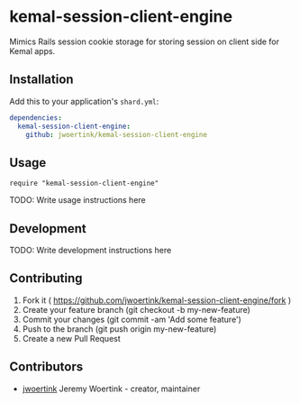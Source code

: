 # kemal-session-client-engine

Mimics Rails session cookie storage for storing session on client side for Kemal apps.

## Installation

Add this to your application's `shard.yml`:

```yaml
dependencies:
  kemal-session-client-engine:
    github: jwoertink/kemal-session-client-engine
```

## Usage

```crystal
require "kemal-session-client-engine"
```

TODO: Write usage instructions here

## Development

TODO: Write development instructions here

## Contributing

1. Fork it ( https://github.com/jwoertink/kemal-session-client-engine/fork )
2. Create your feature branch (git checkout -b my-new-feature)
3. Commit your changes (git commit -am 'Add some feature')
4. Push to the branch (git push origin my-new-feature)
5. Create a new Pull Request

## Contributors

- [jwoertink](https://github.com/jwoertink) Jeremy Woertink - creator, maintainer
